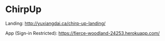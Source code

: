 # ChirpUp

Landing: http://yuxiangdai.ca/chirp-up-landing/

App (Sign-in Restricted): https://fierce-woodland-24253.herokuapp.com/ 

